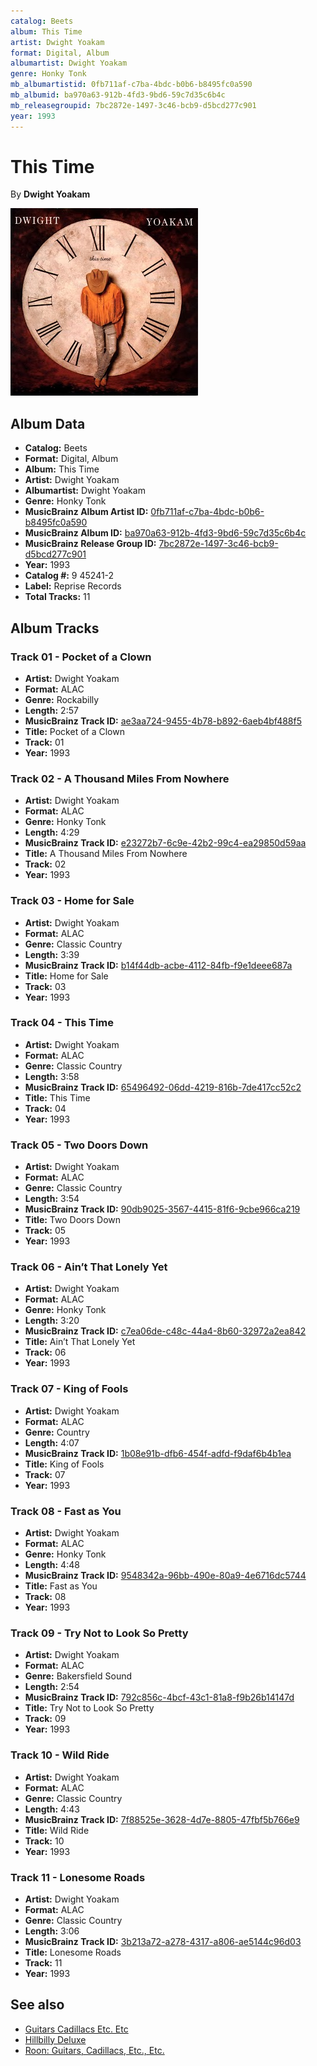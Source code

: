 ```yaml
---
catalog: Beets
album: This Time
artist: Dwight Yoakam
format: Digital, Album
albumartist: Dwight Yoakam
genre: Honky Tonk
mb_albumartistid: 0fb711af-c7ba-4bdc-b0b6-b8495fc0a590
mb_albumid: ba970a63-912b-4fd3-9bd6-59c7d35c6b4c
mb_releasegroupid: 7bc2872e-1497-3c46-bcb9-d5bcd277c901
year: 1993
---
```


# This Time

By **Dwight Yoakam**

![](../../assets/beetscovers/Dwight_Yoakam-This_Time.jpg)

## Album Data

- **Catalog:** Beets
- **Format:** Digital, Album
- **Album:** This Time
- **Artist:** Dwight Yoakam
- **Albumartist:** Dwight Yoakam
- **Genre:** Honky Tonk
- **MusicBrainz Album Artist ID:** [0fb711af-c7ba-4bdc-b0b6-b8495fc0a590](https://musicbrainz.org/artist/0fb711af-c7ba-4bdc-b0b6-b8495fc0a590)
- **MusicBrainz Album ID:** [ba970a63-912b-4fd3-9bd6-59c7d35c6b4c](https://musicbrainz.org/release/ba970a63-912b-4fd3-9bd6-59c7d35c6b4c)
- **MusicBrainz Release Group ID:** [7bc2872e-1497-3c46-bcb9-d5bcd277c901](https://musicbrainz.org/release-group/7bc2872e-1497-3c46-bcb9-d5bcd277c901)
- **Year:** 1993
- **Catalog #:** 9 45241-2
- **Label:** Reprise Records
- **Total Tracks:** 11

## Album Tracks

### Track 01 - Pocket of a Clown

- **Artist:** Dwight Yoakam
- **Format:** ALAC
- **Genre:** Rockabilly
- **Length:** 2:57
- **MusicBrainz Track ID:** [ae3aa724-9455-4b78-b892-6aeb4bf488f5](https://musicbrainz.org/recording/ae3aa724-9455-4b78-b892-6aeb4bf488f5)
- **Title:** Pocket of a Clown
- **Track:** 01
- **Year:** 1993

### Track 02 - A Thousand Miles From Nowhere

- **Artist:** Dwight Yoakam
- **Format:** ALAC
- **Genre:** Honky Tonk
- **Length:** 4:29
- **MusicBrainz Track ID:** [e23272b7-6c9e-42b2-99c4-ea29850d59aa](https://musicbrainz.org/recording/e23272b7-6c9e-42b2-99c4-ea29850d59aa)
- **Title:** A Thousand Miles From Nowhere
- **Track:** 02
- **Year:** 1993

### Track 03 - Home for Sale

- **Artist:** Dwight Yoakam
- **Format:** ALAC
- **Genre:** Classic Country
- **Length:** 3:39
- **MusicBrainz Track ID:** [b14f44db-acbe-4112-84fb-f9e1deee687a](https://musicbrainz.org/recording/b14f44db-acbe-4112-84fb-f9e1deee687a)
- **Title:** Home for Sale
- **Track:** 03
- **Year:** 1993

### Track 04 - This Time

- **Artist:** Dwight Yoakam
- **Format:** ALAC
- **Genre:** Classic Country
- **Length:** 3:58
- **MusicBrainz Track ID:** [65496492-06dd-4219-816b-7de417cc52c2](https://musicbrainz.org/recording/65496492-06dd-4219-816b-7de417cc52c2)
- **Title:** This Time
- **Track:** 04
- **Year:** 1993

### Track 05 - Two Doors Down

- **Artist:** Dwight Yoakam
- **Format:** ALAC
- **Genre:** Classic Country
- **Length:** 3:54
- **MusicBrainz Track ID:** [90db9025-3567-4415-81f6-9cbe966ca219](https://musicbrainz.org/recording/90db9025-3567-4415-81f6-9cbe966ca219)
- **Title:** Two Doors Down
- **Track:** 05
- **Year:** 1993

### Track 06 - Ain’t That Lonely Yet

- **Artist:** Dwight Yoakam
- **Format:** ALAC
- **Genre:** Honky Tonk
- **Length:** 3:20
- **MusicBrainz Track ID:** [c7ea06de-c48c-44a4-8b60-32972a2ea842](https://musicbrainz.org/recording/c7ea06de-c48c-44a4-8b60-32972a2ea842)
- **Title:** Ain’t That Lonely Yet
- **Track:** 06
- **Year:** 1993

### Track 07 - King of Fools

- **Artist:** Dwight Yoakam
- **Format:** ALAC
- **Genre:** Country
- **Length:** 4:07
- **MusicBrainz Track ID:** [1b08e91b-dfb6-454f-adfd-f9daf6b4b1ea](https://musicbrainz.org/recording/1b08e91b-dfb6-454f-adfd-f9daf6b4b1ea)
- **Title:** King of Fools
- **Track:** 07
- **Year:** 1993

### Track 08 - Fast as You

- **Artist:** Dwight Yoakam
- **Format:** ALAC
- **Genre:** Honky Tonk
- **Length:** 4:48
- **MusicBrainz Track ID:** [9548342a-96bb-490e-80a9-4e6716dc5744](https://musicbrainz.org/recording/9548342a-96bb-490e-80a9-4e6716dc5744)
- **Title:** Fast as You
- **Track:** 08
- **Year:** 1993

### Track 09 - Try Not to Look So Pretty

- **Artist:** Dwight Yoakam
- **Format:** ALAC
- **Genre:** Bakersfield Sound
- **Length:** 2:54
- **MusicBrainz Track ID:** [792c856c-4bcf-43c1-81a8-f9b26b14147d](https://musicbrainz.org/recording/792c856c-4bcf-43c1-81a8-f9b26b14147d)
- **Title:** Try Not to Look So Pretty
- **Track:** 09
- **Year:** 1993

### Track 10 - Wild Ride

- **Artist:** Dwight Yoakam
- **Format:** ALAC
- **Genre:** Classic Country
- **Length:** 4:43
- **MusicBrainz Track ID:** [7f88525e-3628-4d7e-8805-47fbf5b766e9](https://musicbrainz.org/recording/7f88525e-3628-4d7e-8805-47fbf5b766e9)
- **Title:** Wild Ride
- **Track:** 10
- **Year:** 1993

### Track 11 - Lonesome Roads

- **Artist:** Dwight Yoakam
- **Format:** ALAC
- **Genre:** Classic Country
- **Length:** 3:06
- **MusicBrainz Track ID:** [3b213a72-a278-4317-a806-ae5144c96d03](https://musicbrainz.org/recording/3b213a72-a278-4317-a806-ae5144c96d03)
- **Title:** Lonesome Roads
- **Track:** 11
- **Year:** 1993


## See also

- [Guitars Cadillacs Etc. Etc](Guitars_Cadillacs_Etc_Etc.md)
- [Hillbilly Deluxe](Hillbilly_Deluxe.md)
- [Roon: Guitars, Cadillacs, Etc., Etc.](../../Roon/Dwight_Yoakam/Guitars__Cadillacs__Etc__Etc.md)
